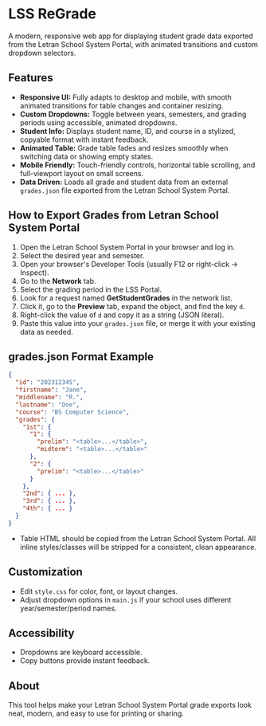 # LSS ReGrade

A modern, responsive web app for displaying student grade data exported from the Letran School System Portal, with animated transitions and custom dropdown selectors.

## Features
- **Responsive UI:** Fully adapts to desktop and mobile, with smooth animated transitions for table changes and container resizing.
- **Custom Dropdowns:** Toggle between years, semesters, and grading periods using accessible, animated dropdowns.
- **Student Info:** Displays student name, ID, and course in a stylized, copyable format with instant feedback.
- **Animated Table:** Grade table fades and resizes smoothly when switching data or showing empty states.
- **Mobile Friendly:** Touch-friendly controls, horizontal table scrolling, and full-viewport layout on small screens.
- **Data Driven:** Loads all grade and student data from an external `grades.json` file exported from the Letran School System Portal.

## How to Export Grades from Letran School System Portal
1. Open the Letran School System Portal in your browser and log in.
2. Select the desired year and semester.
3. Open your browser's Developer Tools (usually F12 or right-click → Inspect).
4. Go to the **Network** tab.
5. Select the grading period in the LSS Portal.
6. Look for a request named **GetStudentGrades** in the network list.
7. Click it, go to the **Preview** tab, expand the object, and find the key `d`.
8. Right-click the value of `d` and copy it as a string (JSON literal).
9. Paste this value into your `grades.json` file, or merge it with your existing data as needed.

## grades.json Format Example
```json
{
  "id": "202312345",
  "firstname": "Jane",
  "middlename": "R.",
  "lastname": "Doe",
  "course": "BS Computer Science",
  "grades": {
    "1st": {
      "1": {
        "prelim": "<table>...</table>",
        "midterm": "<table>...</table>"
      },
      "2": {
        "prelim": "<table>...</table>"
      }
    },
    "2nd": { ... },
    "3rd": { ... },
    "4th": { ... }
  }
}
```
- Table HTML should be copied from the Letran School System Portal. All inline styles/classes will be stripped for a consistent, clean appearance.

## Customization
- Edit `style.css` for color, font, or layout changes.
- Adjust dropdown options in `main.js` if your school uses different year/semester/period names.

## Accessibility
- Dropdowns are keyboard accessible.
- Copy buttons provide instant feedback.

## About
This tool helps make your Letran School System Portal grade exports look neat, modern, and easy to use for printing or sharing.